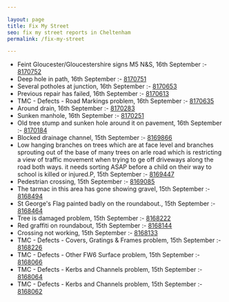 ```yaml
---

layout: page
title: Fix My Street
seo: fix my street reports in Cheltenham
permalink: /fix-my-street

---
```


<!-- fix_marker starts -->

- Feint Gloucester/Gloucestershire signs M5 N&S, 16th September :- [8170752](https://www.fixmystreet.com/report/8170752)
- Deep hole in path, 16th September :- [8170751](https://www.fixmystreet.com/report/8170751)
- Several potholes at junction, 16th September :- [8170653](https://www.fixmystreet.com/report/8170653)
- Previous repair has failed, 16th September :- [8170613](https://www.fixmystreet.com/report/8170613)
- TMC - Defects - Road Markings problem, 16th September :- [8170635](https://www.fixmystreet.com/report/8170635)
- Around drain, 16th September :- [8170283](https://www.fixmystreet.com/report/8170283)
- Sunken manhole, 16th September :- [8170251](https://www.fixmystreet.com/report/8170251)
- Old tree stump and sunken hole around it on pavement, 16th September :- [8170184](https://www.fixmystreet.com/report/8170184)
- Blocked drainage channel, 15th September :- [8169866](https://www.fixmystreet.com/report/8169866)
- Low hanging branches on trees which are at face level and branches sprouting out of the base of many trees on arle road which is restricting a view of traffic movement when trying to ge off driveways along the road both ways. it needs sorting ASAP before a child on their way to school is killed or injured.P, 15th September :- [8169447](https://www.fixmystreet.com/report/8169447)
- Pedestrian crossing, 15th September :- [8169085](https://www.fixmystreet.com/report/8169085)
- The tarmac in this area has gone showing gravel, 15th September :- [8168494](https://www.fixmystreet.com/report/8168494)
- St George's Flag painted badly on the roundabout., 15th September :- [8168464](https://www.fixmystreet.com/report/8168464)
- Tree is damaged problem, 15th September :- [8168222](https://www.fixmystreet.com/report/8168222)
- Red graffiti on roundabout, 15th September :- [8168144](https://www.fixmystreet.com/report/8168144)
- Crossing not working, 15th September :- [8168133](https://www.fixmystreet.com/report/8168133)
- TMC - Defects - Covers, Gratings & Frames problem, 15th September :- [8168226](https://www.fixmystreet.com/report/8168226)
- TMC - Defects - Other FW6  Surface problem, 15th September :- [8168066](https://www.fixmystreet.com/report/8168066)
- TMC - Defects - Kerbs and Channels problem, 15th September :- [8168064](https://www.fixmystreet.com/report/8168064)
- TMC - Defects - Kerbs and Channels problem, 15th September :- [8168062](https://www.fixmystreet.com/report/8168062)

<!-- fix_marker ends -->